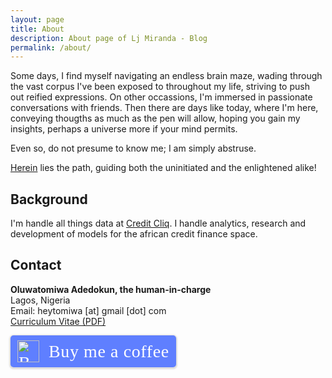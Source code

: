```yaml
---
layout: page
title: About
description: About page of Lj Miranda - Blog 
permalink: /about/
---
```


<!-- Hey trooper! My name is Rafiki, and welcome to my website!  -->

<!-- I [build things](https://github.com/othorizedshogun). -->

Some days, I find myself navigating an endless brain maze, wading through
the vast corpus I've been exposed to throughout my life, striving to push out reified
expressions. On other occassions, I'm immersed in passionate conversations with friends. Then
there are days like today, where I'm here, conveying thougths as much as the pen will allow,
hoping you gain my insights, perhaps a universe more if your mind permits.

<!-- I started this site to tell the story of my tech journey. I believe in
**technology that is open, enabling, and life-giving**. I aspire to usher that
potential&mdash;even for just a tiny bit. But, there is still a long way to go,
and this site records my progress.  -->

<!-- Here, you'll find some of my **thoughts, works, and notes** on software
development, machine learning, and research. I hope you'll spend a nice time
here, so go grab yourself a coffee and feel free to look around!  -->

Even so, do not presume to know me; I am simply abstruse.

[Herein](/blog/) lies the path, guiding both the uninitiated and the enlightened alike!

## Background

I'm handle all things data at [Credit Cliq](https://creditcliq.com). I handle analytics, research 
and development of models for the african credit finance space.

<!-- Previously, I've worked at:
* [Thinking Machines Data Science](https://thinkingmachin.es) (Manila): a data 
    science consultancy where I built multiple natural language processing products
    for large enterprises, including a search engine, an industry classifier, and a
    document processing system to name a few. -->

<!-- * [Preferred Networks](https://www.preferred-networks.jp/en/) (Tokyo): as an
    intern, where I implemented a training parallelization framework for
    [ChainerRL](https://github.com/chainer/chainerrl), an open-source
    reinforcement learning library. -->

<!-- I obtained my master's degree from [Waseda
University](https://www.waseda.jp/top/en) and my bachelor's in Electronics
Engineering, minor in Philosophy from [Ateneo de Manila
University](https://www.ateneo.edu). My research interests include machine
learning systems design and natural language processing. 

Lastly, I'm well-involved in open-source and have authored [several
projects](https://github.com/ljvmiranda921) of my own.
[Pyswarms](https://github.com/ljvmiranda921/pyswarms) has been quite
successful; I've seen it being used in [quantum
physics](https://arxiv.org/abs/1801.07686),
[chemistry](https://pubs.acs.org/doi/abs/10.1021/acscentsci.8b00307), and
[teaching](https://www.gousios.gr/courses/algo-ds/optimizations.html), amongst
[other
things](https://scholar.google.com/scholar?oi=bibs&hl=en&cites=15267041073198929167).
I love indie games and [dabble in game
development](https://ljvmiranda921.itch.io) using [Pico-8](https://www.lexaloffle.com/pico-8.php) and
[Godot](https://godotengine.org/). -->

<!-- <p style="border:3px; border-style:solid; border-color:#0000FF; padding: 1em;">
<b>Short background</b><br>
Lj Miranda specializes in natural language processing with over five years of
experience in consulting, open-source development, and research. He has
maintained notable open-source libraries such as spaCy and Pyswarms. He dabbles
in game development during his free time.
</p> -->


<!--
![](/about/aws_community_builder.png){:width="100px"}
[![](/about/google_data_engineer.png){:width="100px"}](https://www.credential.net/d17f92a5-a21e-41d5-acb0-81d76e3f3e68)
-->

## Contact

**Oluwatomiwa Adedokun, the human-in-charge**  
Lagos, Nigeria  
Email: heytomiwa [at] gmail [dot] com  
[Curriculum Vitae (PDF)](https://drive.google.com/file/d/1T1j1VmJxeQMnKk9g3CO3M_sHhpVAEVSC/view?usp=sharing)

<style>.bmc-button img{width: 35px !important;margin-bottom: 1px !important;box-shadow: none !important;border: none !important;vertical-align: middle !important;}.bmc-button{padding: 7px 10px 7px 10px !important;line-height: 35px !important;height:51px !important;min-width:217px !important;text-decoration: none !important;display:inline-flex !important;color:#ffffff !important;background-color:#5F7FFF !important;border-radius: 5px !important;border: 1px solid transparent !important;padding: 7px 10px 7px 10px !important;font-size: 28px !important;letter-spacing:0.6px !important;box-shadow: 0px 1px 2px rgba(190, 190, 190, 0.5) !important;-webkit-box-shadow: 0px 1px 2px 2px rgba(190, 190, 190, 0.5) !important;margin: 0 auto !important;font-family:'Cookie', cursive !important;-webkit-box-sizing: border-box !important;box-sizing: border-box !important;-o-transition: 0.3s all linear !important;-webkit-transition: 0.3s all linear !important;-moz-transition: 0.3s all linear !important;-ms-transition: 0.3s all linear !important;transition: 0.3s all linear !important;}.bmc-button:hover, .bmc-button:active, .bmc-button:focus {-webkit-box-shadow: 0px 1px 2px 2px rgba(190, 190, 190, 0.5) !important;text-decoration: none !important;box-shadow: 0px 1px 2px 2px rgba(190, 190, 190, 0.5) !important;opacity: 0.85 !important;color:#ffffff !important;}</style><link href="https://fonts.googleapis.com/css?family=Cookie" rel="stylesheet"><a class="bmc-button" target="_blank" href="https://www.buymeacoffee.com/othorizedshogun"><img src="https://cdn.buymeacoffee.com/buttons/bmc-new-btn-logo.svg" alt="Buy me a coffee"><span style="margin-left:15px;font-size:28px !important;">Buy me a coffee</span></a>
